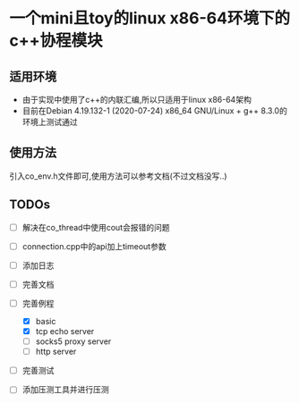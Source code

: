 # 一个mini且toy的linux x86-64环境下的c++协程模块
## 适用环境
- 由于实现中使用了c++的内联汇编,所以只适用于linux x86-64架构
- 目前在Debian 4.19.132-1 (2020-07-24) x86_64 GNU/Linux + g++ 8.3.0的环境上测试通过
## 使用方法
引入co_env.h文件即可,使用方法可以参考文档(不过文档没写..)
## TODOs
- [ ] 解决在co_thread中使用cout会报错的问题
- [ ] connection.cpp中的api加上timeout参数
- [ ] 添加日志
- [ ] 完善文档
- [ ] 完善例程
    - [x] basic
    - [x] tcp echo server
    - [ ] socks5 proxy server
    - [ ] http server
- [ ] 完善测试
- [ ] 添加压测工具并进行压测


